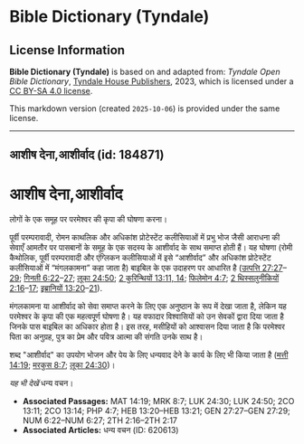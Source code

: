 # Bible Dictionary (Tyndale)

## License Information

**Bible Dictionary (Tyndale)** is based on and adapted from: _Tyndale Open Bible Dictionary_, [Tyndale House Publishers](https://tyndaleopenresources.com/), 2023, which is licensed under a [CC BY-SA 4.0 license](https://creativecommons.org/licenses/by-sa/4.0/legalcode.en).

This markdown version (created `2025-10-06`) is provided under the same license.



--------------------------------

## आशीष देना,आशीर्वाद (id: 184871)

आशीष देना,आशीर्वाद
==================

लोगों के एक समूह पर परमेश्वर की कृपा की घोषणा करना।

पूर्वी परम्परावादी, रोमन काथलिक और अधिकांश प्रोटेस्टेंट कलीसियाओं में प्रभु भोज जैसी आराधना की सेवाएँ आमतौर पर पासबानों के समूह के एक सदस्य के आशीर्वाद के साथ समाप्त होती हैं। यह घोषणा (रोमी कैथोलिक, पूर्वी परम्परावादी और एंग्लिकन कलीसियाओं में इसे “आशीर्वाद” और अधिकांश प्रोटेस्टेंट कलीसियाओं में “मंगलकामना” कहा जाता है) बाइबिल के एक उदाहरण पर आधारित है ([उत्पत्ति 27:27](https://ref.ly/Gen27:27-Gen27:29)–[29](https://ref.ly/Gen27:27-Gen27:29); [गिनती 6:22](https://ref.ly/Num6:22-Num6:27)–[27](https://ref.ly/Num6:22-Num6:27); [लूका 24:50](https://ref.ly/Luke24:50); [2 कुरिन्थियों 13:11, 14](https://ref.ly/2Cor13:11); [फिलेमोन 4:7](https://ref.ly/Phil4:7); [2 थिस्सलुनीकियों 2:16](https://ref.ly/2Thess2:16-2Thess2:17)–[17](https://ref.ly/2Thess2:16-2Thess2:17); [इब्रानियों 13:20](https://ref.ly/Heb13:20-Heb13:21)–[21](https://ref.ly/Heb13:20-Heb13:21)).

मंगलकामना या आशीर्वाद को सेवा समाप्त करने के लिए एक अनुष्ठान के रूप में देखा जाता है, लेकिन यह परमेश्वर के कृपा की एक महत्वपूर्ण घोषणा है। यह वफादार विश्वासियों को उन सेवकों द्वारा दिया जाता है जिनके पास बाइबिल का अधिकार होता है। इस तरह, मसीहियों को आश्वासन दिया जाता है कि परमेश्वर पिता का अनुग्रह, पुत्र का प्रेम और पवित्र आत्मा की संगति उनके साथ है।

शब्द "आशीर्वाद" का उपयोग भोजन और पेय के लिए धन्यवाद देने के कार्य के लिए भी किया जाता है ([मत्ती 14:19](https://ref.ly/Matt14:19); [मरकुस 8:7](https://ref.ly/Mark8:7); [लूका 24:30](https://ref.ly/Luke24:30))।

*यह भी देखें*  धन्य वचन।

* **Associated Passages:** MAT 14:19; MRK 8:7; LUK 24:30; LUK 24:50; 2CO 13:11; 2CO 13:14; PHP 4:7; HEB 13:20–HEB 13:21; GEN 27:27–GEN 27:29; NUM 6:22–NUM 6:27; 2TH 2:16–2TH 2:17
* **Associated Articles:** धन्य वचन (ID: 620613)


